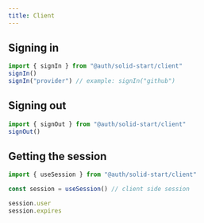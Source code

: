 ```yaml
---
title: Client
---
```


## Signing in

```ts
import { signIn } from "@auth/solid-start/client"
signIn()
signIn("provider") // example: signIn("github")
```

## Signing out

```ts
import { signOut } from "@auth/solid-start/client"
signOut()
```

## Getting the session

```ts
import { useSession } from "@auth/solid-start/client"

const session = useSession() // client side session

session.user
session.expires
```
